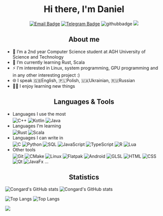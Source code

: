 <div style="text-align: center;">
<h1>Hi there, I'm Daniel</h1>

[![Email Badge](https://img.shields.io/badge/-Email-c14438?style=flat&logo=Gmail&logoColor=white)](mailto:dbcongard@gmail.com)
[![Telegram Badge](https://img.shields.io/badge/-Telegram-26A5E4?style=flat&logo=Telegram&logoColor=white)](https://t.me/congard)
![githubbadge](https://img.shields.io/github/stars/congard?style=social)
![](https://komarev.com/ghpvc/?username=congard&color=blueviolet&style=flat)
<!-- ![githubbadge](https://img.shields.io/github/followers/congard?style=social) -->
</div>

<h2 style="text-align: center">About me</h2>

- 🔭 I’m a 2nd year Computer Science student at AGH University of Science and Technology
- 🌱 I’m currently learning Rust, Scala
- ⚡ I'm interested in Linux, system programming, GPU programming and in any other interesting project :)
- 🌐 I speak 🇬🇧English, 🇵🇱Polish, 🇺🇦Ukrainian, 🇷🇺Russian
- 👨‍🎓 I enjoy learning new things

<h2 style="text-align: center">Languages & Tools</h2>

- Languages I use the most
  <br><div style="padding-bottom: 4px;"></div>
  ![C++](https://img.shields.io/badge/-C++-00599C?&logo=c%2b%2b&logoColor=white)
  ![Kotlin](https://img.shields.io/badge/-Kotlin-7F52FF?&logo=kotlin&logoColor=white)
  ![Java](https://img.shields.io/badge/-Java-fff?&logo=java&logoColor=00599C)
- Languages I'm learning
  <br><div style="padding-bottom: 4px;"></div>
  ![Rust](https://img.shields.io/badge/-Rust-000000?&logo=rust&logoColor=white)
  ![Scala](https://img.shields.io/badge/-Scala-DC322F?&logo=scala&logoColor=white)
- Languages I can write in
  <br><div style="padding-bottom: 4px;"></div>
  ![C](https://img.shields.io/badge/-C-A8B9CC?&logo=C&logoColor=black)
  ![Python](https://img.shields.io/badge/-Python-3776AB?&logo=python&logoColor=white)
  ![SQL](https://img.shields.io/badge/-SQL-ccc?&logo=sql&logoColor=white)
  ![JavaScript](https://img.shields.io/badge/-JavaScript-F7DF1E?&logo=JavaScript&logoColor=black)
  ![TypeScript](https://img.shields.io/badge/-TypeScript-3178C6?&logo=TypeScript&logoColor=white)
  ![R](https://img.shields.io/badge/-R-276DC3?&logo=R&logoColor=white)
  ![Lua](https://img.shields.io/badge/-Lua-2C2D72?&logo=Lua&logoColor=white)
- Other tools
  <br><div style="padding-bottom: 4px;"></div>
  ![Git](https://img.shields.io/badge/-Git-F05032?&logo=Git&logoColor=white)
  ![CMake](https://img.shields.io/badge/-CMake-064F8C?&logo=CMake&logoColor=white)
  ![Linux](https://img.shields.io/badge/-Linux-FCC624?&logo=Linux&logoColor=black)
  ![Flatpak](https://img.shields.io/badge/-Flatpak-4A90D9?&logo=Flatpak&logoColor=white)
  ![Android](https://img.shields.io/badge/-Android-3DDC84?&logo=Android&logoColor=white)
  ![GLSL](https://img.shields.io/badge/-GLSL-5586A4?&logo=OpenGL&logoColor=white)
  ![HTML](https://img.shields.io/badge/-HTML-E34F26?&logo=HTML5&logoColor=white)
  ![CSS](https://img.shields.io/badge/-CSS-1572B6?&logo=CSS3&logoColor=white)
  ![Qt](https://img.shields.io/badge/-Qt-41CD52?&logo=Qt&logoColor=white)
  ![JavaFx](https://img.shields.io/badge/-JavaFx-fff?&logo=JavaFx&logoColor=white)
  ...

<h2 style="text-align: center">Statistics</h2>

![Congard's GitHub stats](https://github-readme-stats.vercel.app/api?username=congard&count_private=true&show_icons=true&show_owner=true&theme=dark#gh-dark-mode-only)
![Congard's GitHub stats](https://github-readme-stats.vercel.app/api?username=congard&count_private=true&show_icons=true&show_owner=true&theme=default#gh-light-mode-only)

![Top Langs](https://github-readme-stats.vercel.app/api/top-langs/?username=congard&layout=compact&langs_count=10&theme=dark#gh-dark-mode-only)
![Top Langs](https://github-readme-stats.vercel.app/api/top-langs/?username=congard&layout=compact&langs_count=10&theme=default#gh-light-mode-only)

![](https://hit.yhype.me/github/profile?user_id=35779485)